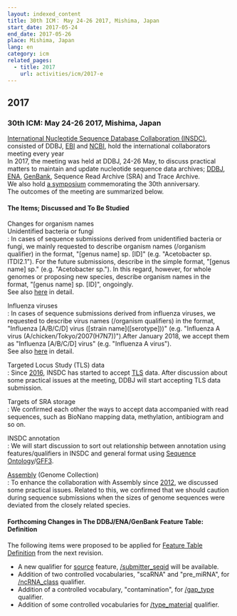 ```yaml
---
layout: indexed_content
title: 30th ICM： May 24-26 2017, Mishima, Japan
start_date: 2017-05-24
end_date: 2017-05-26
place: Mishima, Japan
lang: en
category: icm
related_pages:
  - title: 2017
    url: activities/icm/2017-e
---
```


## 2017 <a name="2017"></a>

### 30th ICM: May 24-26 2017, Mishima, Japan

[International Nucleotide Sequence Database Collaboration
(INSDC)](http://www.insdc.org/), consisted of DDBJ,
[EBI](https://www.ebi.ac.uk/) and [NCBI](https://www.ncbi.nlm.nih.gov/),
hold the international collaborators meeting every year  
In 2017, the meeting was held at DDBJ, 24-26 May, to discuss practical
matters to maintain and update nucleotide sequence data archives;
[DDBJ](/index-e.html), [ENA](https://www.ebi.ac.uk/ena/),
[GenBank](https://www.ncbi.nlm.nih.gov/genbank/index.html), Sequence
Read Archive (SRA) and Trace Archive.  
We also hold [a symposium](/files/pdf/30th/NIG_and_DDBJ_Symposium-e.pdf)
commemorating the 30th anniversary.  
The outcomes of the meeting are summarized below.

#### The Items; Discussed and To Be Studied

Changes for organism names  
Unidentified bacteria or fungi  
:  In cases of sequence submissions derived from unidentified bacteria or fungi, we mainly requested to describe organism names (/organism qualifier) in the format, "\[genus name\] sp. \[ID\]" (e.g. "Acetobacter sp. ITDI2.1"). For the future submissions, describe in the simple format, "\[genus name\] sp." (e.g. "Acetobacter sp.").   In this regard, however, for whole genomes or proposing new species, describe organism names in the format, "\[genus name\] sp. \[ID\]", ongoingly.  
  See also [here](/ddbj/organism-e.html#unidentified) in detail.

Influenza viruses  
:  In cases of sequence submissions derived from influenza viruses, we requested to describe virus names (/organism qualifiers) in the format, "Influenza \[A/B/C/D\] virus (\[strain name\](\[serotype\]))" (e.g. "Influenza A virus (A/chicken/Tokyo/2007(H7N7))").After January 2018, we accept them as "Influenza \[A/B/C/D\] virus" (e.g. "Influenza A virus").  
  See also [here](/ddbj/organism-e.html#virus) in detail.

Targeted Locus Study (TLS) data  
:  Since [2016](/activities/icm-reports-e.html#2016), INSDC has started to accept [TLS](/ddbj/tls-e.html) data.   After discussion about some practical issues at the meeting, DDBJ will start accepting TLS data submission.

Targets of SRA storage  
:  We confirmed each other the ways to accept data accompanied with read sequences, such as BioNano mapping data, methylation, antibiogram and so on.

INSDC annotation  
:  We will start discussion to sort out relationship between annotation using features/qualifiers in INSDC and general format using [Sequence Ontology](http://www.sequenceontology.org/)/[GFF3](https://github.com/The-Sequence-Ontology/Specifications/blob/master/gff3.md).

[Assembly](https://www.ncbi.nlm.nih.gov/assembly/) (Genome Collection)  
:  To enhance the collaboration with Assembly since [2012](/activities/icm-reports-e.html#2012), we discussed some practical issues.  Related to this, we confirmed that we should caution during sequence submissions when the sizes of genome sequences were deviated from the closely related species.

#### Forthcoming Changes in The DDBJ/ENA/GenBank Feature Table: Definition <a name="2017-ft"></a>

The following items were proposed to be applied for [Feature Table
Definition](/ddbj/full_index-e.html) from the next revision.

-   A new qualifier for [source](/ddbj/features.html#source) feature,
    [/submitter\_seqid](/ddbj/qualifiers-e.html#submitter_seqid) will be
    available.
-   Addition of two controlled vocabularies, "scaRNA" and "pre\_miRNA",
    for [/ncRNA\_class](/ddbj/qualifiers-e.html#ncRNA_class) qualifier.
-   Addition of a controlled vocabulary, "contamination", for
    [/gap\_type](/ddbj/qualifiers-e.html#gap_type) qualifier.
-   Addition of some controlled vocabularies for
    [/type\_material](/ddbj/full_index-e.html#type_material) qualifier.
